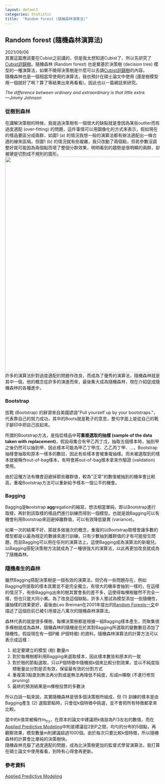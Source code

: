 ```yaml
---
layout: default
categories: Statistic
title:  "Random forest (隨機森林演算法)"
---  
```

## Random forest (隨機森林演算法)  
2021/09/06  
其實這篇應該要在Cubist之前講的，但是我太想知道Cubist了，所以先研究了[Cubist迴歸樹](https://lloydychuang.github.io/statistic/2021/09/05/cubist.html)。隨機森林 (Random forest) 也是奠基於決策樹 (decision tree) 模型的一種演算法，如果不曉得決策樹是什麼可以去讀[Cubist迴歸樹](https://lloydychuang.github.io/statistic/2021/09/05/cubist.html)的內容。  
隨機森林也是一個相當常使用的演算法，我也預計在碩士論文中使用 (還是樹模型用一個就好了啊？算了等結果出來再看看)，因此也以一篇網誌來研究。  
  
*The difference between ordinary and extraordinary is that little extra.  
&mdash;Jimmy Johnson*  
  
### 從樹到森林  
在講解決策樹的時候，我提過決策樹有一個很大的缺點就是會因為某些outlier而有過度適配 (over-fitting) 的問題，這件事情可以用圖像化的方式來表示，假如現在的樣品要區分成兩群，如圖1 (a) 的情況我想一般的演算法都有辦法適配出一條合適的線來區隔，但圖1 (b) 的情況就有些複雜，我只改動了兩個點，但若參數沒調整好就可能因為兩個點而壞了整個分群效果，明明看到的趨勢是很明顯的兩群，卻被硬是切割成不規則的圖形。  
<img src="https://lloydychuang.github.io/assets/RF1.jpg" width="700">     
許多的演算法針對過度適配的問題作改良，而成為了優秀的演算法，隨機森林就是其中一個，他的概念從許多的演進而來，最後集大成為隨機森林，現在介紹促成隨機森林的各種進步。
  
### Bootstrap  
拔靴 (Bootstrap) 的辭源來自美國諺語"Pull yourself up by your bootstraps."，代表靠自己的努力成功，其中的Boots就是靴子的意思，整句字面上是從自己的靴子腳印中把自己拔起來。  
  
所謂的Bootstrap方法，是指從樣品中**可重複選取的抽樣 (sample of the data taken with replacement)**，假設母集合有甲乙丙丁戊，抽取五個樣本時，抽到甲之後仍然可以抽到甲，因此樣本可能為甲乙丁甲戊、乙乙丙丁甲、...，Bootstrap抽樣會抽取和原本一樣多的數目，因此有些樣本會被重複抽樣。而未被選取到的樣本就被稱作out-of-bag樣本，有時會將out-of-bag樣本拿來作驗證 (validation) 使用。  
  
由於這種方法有機會迴避掉那些離群值，較為"正常"的數值被抽到的機率會比較高，重複Bootstrap方法可以重新給予樣本一個公平的機會。  
  
### Bagging  
Bagging是**b**ootstrap **agg**regation的縮寫，想法相當單純，即以Bootstrap進行取樣，再針對該取樣的樣品們進行訓練而得到一個模型。也就是說Bagging可以有機會利用Bootstrap來迴避掉離群值，可以有效降低變異 (variance)。  
  
如果一次的結果不好，那就多做幾次的概念，重複的以Bootstrap取樣會讓多數的模型都是以最為穩定的數據來進行訓練，只有少數抽到離群值的才有可能發生問題，而且Bagging可以用在任何的演算法上，這使Bagging成為演算法的新寵兒。以Bagging搭配決策樹方法就成為了一種很強大的演算法，以此再更加改良就成為了隨機森林。  
  
### 隨機產生的森林  
雖然Bagging搭配決策樹是一個有效的演算法，但仍有一些問題存在，例如Bagging所提取的樣本其實並不是完全獨立，有很大的機率會抽到一樣的，在這樣的情況下，有些Bagging出來的樹其實會長的差不多，這使得每棵樹雖然不完全一樣，但也只是大同小異。為了改良這個缺點，許多人嘗試為模型添加一些隨機性，讓抽樣的效果更好，最後由Leo Breiman在2001年提出的<a href="https://link.springer.com/article/10.1023/A:1010933404324" target="_blank">Random Forests一文</a>中描述了這個目前已被引用接近八萬次的隨機森林演算法。  
  
森林代表的就是很多棵樹，每棵決策樹都是根據一組Bagging樣本產生，而聚集很多棵樹就成為森林，隨機森林的隨機是在於其對Bagging所選取的變數數目添加了隨機性。假設現在有一個P維 (P個特徵) 的資料，隨機森林演算法的計算方法可以表示成這樣：  
1. 給定要建立的模型 (樹) 數量m
2. 對於每棵樹都利用Bagging來選取樣本，因此樣本數皆和原本的一致
3. 對於樹的節點選取，只以P個特徵中隨機挑k個來比較分割效果，並以不純度指標衡量此分割是否有效，保留最有效的分割方式
4. 重複第3點直到無法再分割或是無法再降低不純度，形成m棵樹 (不進行修剪pruning)
5. 最終的預測結果是m棵樹投票的多數決
  
所以白話一點來說，其實隨機森林是很多個決策樹所組成，但 (1) 訓練的樣本是由Bagging產生 (2) 選取節點時，只會從k個特徵中挑選，並不會把所有特徵都拿來比較。  
  
當中的k值常被稱作m<sub>try</sub>，在原本的論文中建議把k值設為P/3左右的數值，而在<a href="https://link.springer.com/book/10.1007/978-1-4614-6849-3" target="_blank">Applied Predictive Modeling</a>中則是建議從2到P之間，均勻的分布約5個點，再觀察效果，模型數量m則建議超過1000個。由於每次只要比較k個特徵，所以隨機森林的計算會比單純的決策樹快。  
隨機森林克服了過度適配的問題，成為比決策樹更加的監督式學習演算法，我打算在碩士論文中使用看看，到時有心得會再更新。  
  
### 參考資料  
<a href="https://link.springer.com/book/10.1007/978-1-4614-6849-3" target="_blank">Applied Predictive Modeling</a>
